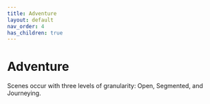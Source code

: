 ```yaml
---
title: Adventure
layout: default
nav_order: 4
has_children: true
---
```


# Adventure

Scenes occur with three levels of granularity: Open, Segmented, and Journeying.
